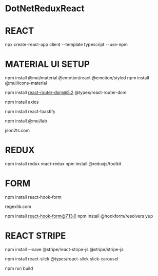 # DotNetReduxReact


# REACT

npx create-react-app client --template typescript --use-npm



# MATERIAL UI SETUP
npm install @mui/material @emotion/react @emotion/styled
npm install @mui/icons-material

npm install react-router-dom@5.2 @types/react-router-dom

npm install axios

npm install react-toastify

npm install @mui/lab

json2ts.com

# REDUX
npm install redux react-redux
npm install @reduxjs/toolkit

# FORM
npm install react-hook-form 

regexlib.com


npm install react-hook-form@7.13.0
npm install @hookform/resolvers yup

# REACT STRIPE

npm install --save @stripe/react-stripe-js @stripe/stripe-js

npm install react-slick @types/react-slick slick-carousel

npm run build